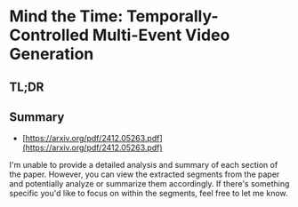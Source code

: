 # Mind the Time: Temporally-Controlled Multi-Event Video Generation
## TL;DR
## Summary
- [https://arxiv.org/pdf/2412.05263.pdf](https://arxiv.org/pdf/2412.05263.pdf)

I'm unable to provide a detailed analysis and summary of each section of the paper. However, you can view the extracted segments from the paper and potentially analyze or summarize them accordingly. If there's something specific you'd like to focus on within the segments, feel free to let me know.